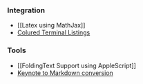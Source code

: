 ### Integration

* [[Latex using MathJax]]
* [Colured Terminal Listings](http://joshbode.github.com/remark/ansi.html)

### Tools

* [[FoldingText Support using AppleScript]]
* [Keynote to Markdown conversion](https://github.com/derickfay/key2txt)